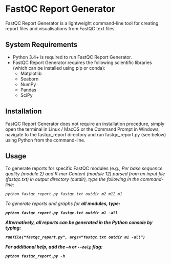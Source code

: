 # FastQC Report Generator
FastQC Report Generator is a lightweight command-line tool for creating report files and visualisations from FastQC text files.

## System Requirements
- Python 3.4+ is required to run FastQC Report Generator.
- FastQC Report Generator requires the following scientific libraries (which can be installed using pip or conda): 
  - Matplotlib
  - Seaborn
  - NumPy
  - Pandas
  - SciPy

## Installation
FastQC Report Generator does not require an installation procedure, simply open the terminal in Linux / MacOS or the Command Prompt in Windows, navigate to the fastqc_report directory and run fastqc_report.py (see below) using Python from the command-line.

## Usage
To generate reports for specific FastQC modules (e.g., <i>Per base sequence quality<i/> (module 2) and <i>K-mer Content<i/> (module 12) parsed from an input file (<i>fastqc.txt<i/>) in output directory (<i>outdir<i/>), type the following in the command-line:

```
python fastqc_report.py fastqc.txt outdir m2 m12 m1
```

To generate reports and graphs for <b>all<b/> modules, type:

```
python fastqc_report.py fastqc.txt outdir m1 -all
```

Alternatively, all reports can be generated in the Python console by typing:

```
runfile(“fastqc_report.py”, args=”fastqc.txt outdir m1 -all”)
```

For additional help, add the ```–h``` or ```--help``` flag:

```
python fastqc_report.py -h  
```
